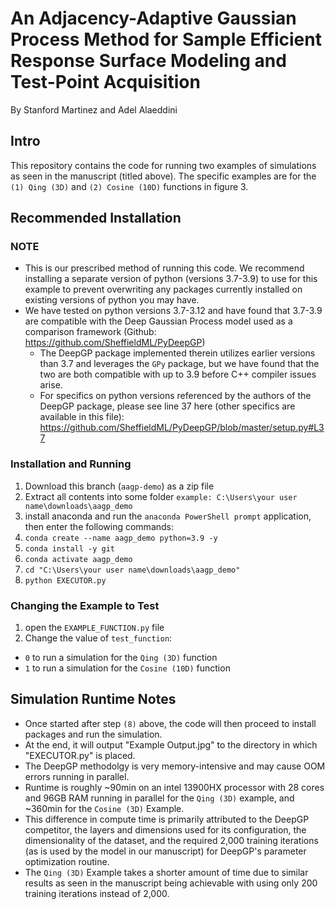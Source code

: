 # An Adjacency-Adaptive Gaussian Process Method for Sample Efficient Response Surface Modeling and Test-Point Acquisition
By Stanford Martinez and Adel Alaeddini


## Intro
This repository contains the code for running two examples of simulations as seen in the manuscript (titled above). The specific examples are for the `(1) Qing (3D)` and `(2) Cosine (10D)` functions in figure 3.

## Recommended Installation
### NOTE
- This is our prescribed method of running this code. We recommend installing a separate version of python (versions 3.7-3.9) to use for this example to prevent overwriting any packages currently installed on existing versions of python you may have.
- We have tested on python versions 3.7-3.12 and have found that 3.7-3.9 are compatible with the Deep Gaussian Process model used as a comparison framework (Github: https://github.com/SheffieldML/PyDeepGP)
  - The DeepGP package implemented therein utilizes earlier versions than 3.7 and leverages the `GPy` package, but we have found that the two are both compatible with up to 3.9 before C++ compiler issues arise.
  - For specifics on python versions referenced by the authors of the DeepGP package, please see line 37 here (other specifics are available in this file): https://github.com/SheffieldML/PyDeepGP/blob/master/setup.py#L37

### Installation and Running
1) Download this branch (`aagp-demo`) as a zip file
2) Extract all contents into some folder `example: C:\Users\your user name\downloads\aagp_demo`
3) install anaconda and run the `anaconda PowerShell prompt` application, then enter the following commands:
4) `conda create --name aagp_demo python=3.9 -y`
5) `conda install -y git`
6) `conda activate aagp_demo`
7) `cd "C:\Users\your user name\downloads\aagp_demo"`
8) `python EXECUTOR.py`

### Changing the Example to Test
1) open the `EXAMPLE_FUNCTION.py` file
2) Change the value of `test_function`:
  - `0` to run a simulation for the `Qing (3D)` function
  - `1` to run a simulation for the `Cosine (10D)` function

## Simulation Runtime Notes
- Once started after step `(8)` above, the code will then proceed to install packages and run the simulation.
- At the end, it will output "Example Output.jpg" to the directory in which "EXECUTOR.py" is placed.
- The DeepGP methodolgy is very memory-intensive and may cause OOM errors running in parallel.
- Runtime is roughly ~90min on an intel 13900HX processor with 28 cores and 96GB RAM running in parallel for the `Qing (3D)` example, and ~360min for the `Cosine (3D)` Example.
- This difference in compute time is primarily attributed to the DeepGP competitor, the layers and dimensions used for its configuration, the dimensionality of the dataset, and the required 2,000 training iterations (as is used by the model in our manuscript) for DeepGP's parameter optimization routine.
- The `Qing (3D)` Example takes a shorter amount of time due to similar results as seen in the manuscript being achievable with using only 200 training iterations instead of 2,000.


